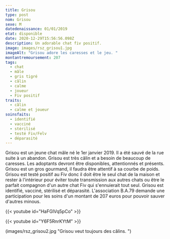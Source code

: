 ```yaml
---
title: Grisou
type: post
nom: Grisou
sexe: M
datedenaissance: 01/01/2019
etat: disponible
date: 2020-12-29T15:56:56.098Z
description: Un adorable chat fiv positif.
image: images/rsz_grisou1.jpg
imageAlt: "Grisou adore les caresses et le jeu. "
montantremoursement: 207
tags:
  - chat
  - mâle
  - gris tigré
  - câlin
  - calme
  - joueur
  - Fiv positif
traits:
  - câlin
  - calme et joueur
soinsfaits:
  - identifié
  - vacciné
  - stérilisé
  - testé Fiv/Felv
  - déparasité
---
```

Grisou est un jeune chat mâle né le 1er janvier 2019. Il a été sauvé de la rue suite à un abandon. Grisou est très câlin et a besoin de beaucoup de caresses. Les adoptants devront être disponibles, attentionnés et présents. Grisou est un gros gourmand, il faudra être attentif à sa courbe de poids. Grisou est testé positif au Fiv donc il doit être le seul chat de la maison et rester à l'intérieur pour éviter toute transmission aux autres chats ou être le parfait compagnon d'un autre chat Fiv qui s'ennuierait tout seul. Grisou est identifié, vacciné, stérilisé et déparasité. L'association B.A.79 demande une participation pour les soins d'un montant de 207 euros pour pouvoir sauver d'autres minous. 


{{< youtube id="HaFGlVq5pCo" >}}

{{< youtube id="Y6F5RnrKYtM" >}}






(images/rsz_grisou2.jpg "Grisou veut toujours des câlins. ")